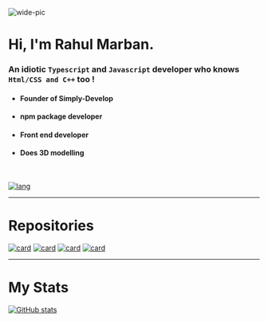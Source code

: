 ![wide-pic](https://user-images.githubusercontent.com/71836991/174098573-5bdf26e1-10ec-4e85-a32e-605b8a2914ac.png)

# Hi, I'm Rahul Marban.
### An idiotic `Typescript` and `Javascript` developer who knows `Html/CSS and C++` too !

- #### Founder of **Simply-Develop**
- #### npm package developer
- #### Front end developer
- #### Does 3D modelling

<br>

[![lang](https://github-readme-stats.vercel.app/api/top-langs/?username=rahuletto&theme=dark&show_icons=true&icon_color=FFFFFF&include_all_commits=true&layout=compact&border_radius=15)](https://github.com/rahuletto)

----------------

# Repositories
[![card](https://github-readme-stats.vercel.app/api/pin/?username=rahuletto&repo=simply-djs&theme=dark&show_icons=true&icon_color=FFFFFF&include_all_commits=true&layout=compact&border_radius=15)](https://github.com/rahuletto/simply-djs)  [![card](https://github-readme-stats.vercel.app/api/pin/?username=rahuletto&repo=binnium&theme=dark&show_icons=true&icon_color=FFFFFF&include_all_commits=true&layout=compact&border_radius=15)](https://github.com/rahuletto/binnium)
[![card](https://github-readme-stats.vercel.app/api/pin/?username=unixporn-dots&repo=unixporn-dots.github.io&theme=dark&show_icons=true&icon_color=FFFFFF&include_all_commits=true&layout=compact&border_radius=15)](https://unixporn-dots.github.io) [![card](https://github-readme-stats.vercel.app/api/pin/?username=rahuletto&repo=chatbot&theme=dark&show_icons=true&icon_color=FFFFFF&include_all_commits=true&layout=compact&border_radius=15)](https://github.com/rahuletto/chatbot)

------------------

# My Stats
 
[![GitHub stats](https://github-readme-stats.vercel.app/api?username=rahuletto&theme=dark&show_icons=true&icon_color=FFFFFF&include_all_commits=true&layout=compact&border_radius=15)](https://github.com/rahuletto)
